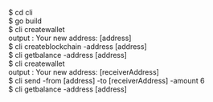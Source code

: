 $ cd cli  
$ go build  
$ cli createwallet  
output : Your new address: [address]  
$ cli createblockchain -address [address]  
$ cli getbalance -address [address]  
$ cli createwallet  
output : Your new address: [receiverAddress]  
$ cli send -from [address] -to [receiverAddress] -amount 6  
$ cli getbalance -address [address]  
